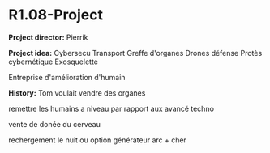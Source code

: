 # R1.08-Project

**Project director:** Pierrik

**Project idea:** 
	Cybersecu
	Transport
	Greffe d'organes
	Drones défense
	Protès cybernétique
	Exosquelette

Entreprise d'amélioration d'humain

**History:** Tom voulait vendre des organes

remettre les humains a niveau par rapport aux avancé techno

vente de donée du cerveau 

rechergement le nuit ou option générateur arc + cher